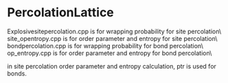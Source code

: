 # PercolationLattice

Explosivesitepercolation.cpp is for wrapping probability for site percolation\\
site_opentropy.cpp is for order parameter and entropy for site percolation\\
bondpercolation.cpp is for wrapping probability for bond percolation\\
op_entropy.cpp is for order parameter and entropy for bond percolation\\

in site percolation order parameter and entropy calculation, ptr is used for bonds.

